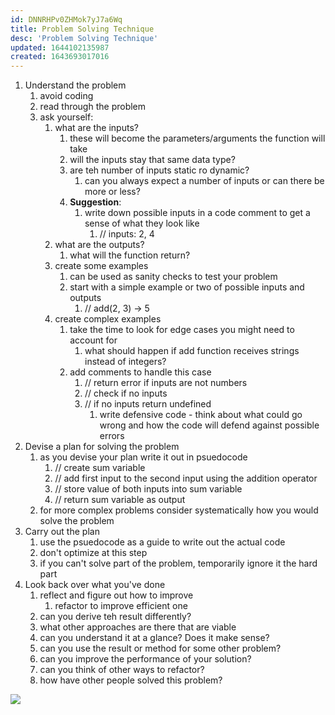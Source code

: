 ```yaml
---
id: DNNRHPv0ZHMok7yJ7a6Wq
title: Problem Solving Technique
desc: 'Problem Solving Technique'
updated: 1644102135987
created: 1643693017016
---
```


1. Understand the problem
   1. avoid coding
   1. read through the problem
   1. ask yourself:
      1. what are the inputs?
         1. these will become the parameters/arguments the function will take
         1. will the inputs stay that same data type?
         1. are teh number of inputs static ro dynamic?
            1. can you always expect a number of inputs or can there be more or less?
         1. **Suggestion**:
            1. write down possible inputs in a code comment to get a sense of what they look like
               1. // inputs: 2, 4
      1. what are the outputs?
         1. what will the function return?
      1. create some examples
         1. can be used as sanity checks to test your problem
         1. start with a simple example or two of possible inputs and outputs
            1. // add(2, 3) -> 5
      1. create complex examples
         1. take the time to look for edge cases you might need to account for
            1. what should happen if add function receives strings instead of integers?
         1. add comments to handle this case
            1. // return error if inputs are not numbers
            1. // check if no inputs
            1. // if no inputs return undefined
               1. write defensive code - think about what could go wrong and how the code will defend against possible errors
1. Devise a plan for solving the problem
   1. as you devise your plan write it out in psuedocode
      1. // create sum variable
      1. // add first input to the second input using the addition operator
      1. // store value of both inputs into sum variable
      1. // return sum variable as output
   1. for more complex problems consider systematically how you would solve the problem
1. Carry out the plan
   1. use the psuedocode as a guide to write out the actual code
   1. don't optimize at this step
   1. if you can't solve part of the problem, temporarily ignore it the hard part
1. Look back over what you've done
   1. reflect and figure out how to improve
      1. refactor to improve efficient one
   1. can you derive teh result differently?
   1. what other approaches are there that are viable
   1. can you understand it at a glance? Does it make sense?
   1. can you use the result or method for some other problem?
   1. can you improve the performance of your solution?
   1. can you think of other ways to refactor?
   1. how have other people solved this problem?

[![](https://img.shields.io/badge/back%20to%20top-%E2%86%A9-red)](#problem-solving)
